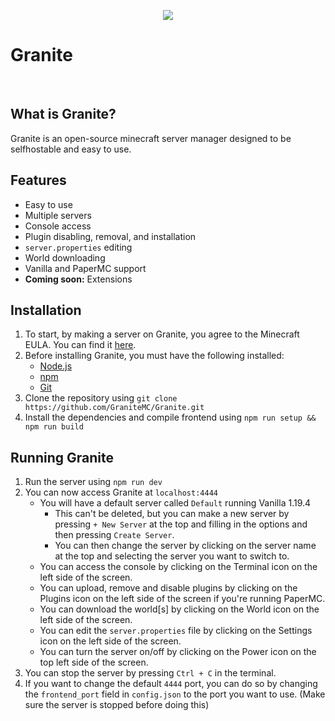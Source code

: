 
<p align="center">
    <image src="assets/Polished.png">
    <h1>Granite</h1>
</p>

<br>

## What is Granite?

Granite is an open-source minecraft server manager designed to be selfhostable and easy to use.

## Features

- Easy to use
- Multiple servers
- Console access
- Plugin disabling, removal, and installation
- `server.properties` editing
- World downloading
- Vanilla and PaperMC support
- **Coming soon:** Extensions

## Installation

1. To start, by making a server on Granite, you agree to the Minecraft EULA. You can find it [here](https://account.mojang.com/documents/minecraft_eula).
2. Before installing Granite, you must have the following installed:
    - [Node.js](https://nodejs.org/en/)
    - [npm](https://www.npmjs.com/)
    - [Git](https://git-scm.com/)
3. Clone the repository using `git clone https://github.com/GraniteMC/Granite.git`
4. Install the dependencies and compile frontend using `npm run setup && npm run build`

## Running Granite

1. Run the server using `npm run dev`
2. You can now access Granite at `localhost:4444`
    - You will have a default server called `Default` running Vanilla 1.19.4
      - This can't be deleted, but you can make a new server by pressing `+ New Server` at the top and filling in the options and then pressing `Create Server`.
      - You can then change the server by clicking on the server name at the top and selecting the server you want to switch to.
    - You can access the console by clicking on the Terminal icon on the left side of the screen.
    - You can upload, remove and disable plugins by clicking on the Plugins icon on the left side of the screen if you're running PaperMC.
    - You can download the world[s] by clicking on the World icon on the left side of the screen.
    - You can edit the `server.properties` file by clicking on the Settings icon on the left side of the screen.
    - You can turn the server on/off by clicking on the Power icon on the top left side of the screen.
3. You can stop the server by pressing `Ctrl + C` in the terminal.
4. If you want to change the default `4444` port, you can do so by changing the `frontend_port` field in `config.json` to the port you want to use. (Make sure the server is stopped before doing this)
